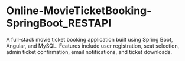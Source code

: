 # Online-MovieTicketBooking-SpringBoot_RESTAPI
A full-stack movie ticket booking application built using Spring Boot, Angular, and MySQL. Features include user registration, seat selection, admin ticket confirmation, email notifications, and ticket downloads.
